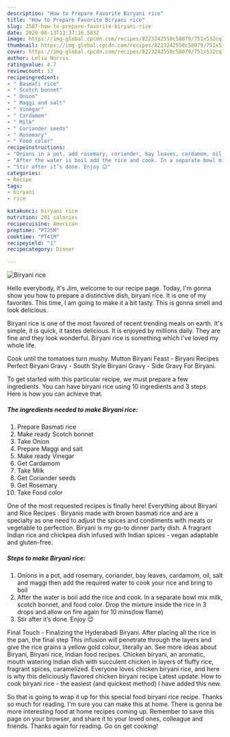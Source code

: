 ```yaml
---
description: "How to Prepare Favorite Biryani rice"
title: "How to Prepare Favorite Biryani rice"
slug: 2587-how-to-prepare-favorite-biryani-rice
date: 2020-08-13T13:37:16.583Z
image: https://img-global.cpcdn.com/recipes/8223242550c58079/751x532cq70/biryani-rice-recipe-main-photo.jpg
thumbnail: https://img-global.cpcdn.com/recipes/8223242550c58079/751x532cq70/biryani-rice-recipe-main-photo.jpg
cover: https://img-global.cpcdn.com/recipes/8223242550c58079/751x532cq70/biryani-rice-recipe-main-photo.jpg
author: Lelia Norris
ratingvalue: 4.7
reviewcount: 13
recipeingredient:
- " Basmati rice"
- " Scotch bonnet"
- " Onion"
- " Maggi and salt"
- " Vinegar"
- " Cardamom"
- " Milk"
- " Coriander seeds"
- " Rosemary"
- " Food color"
recipeinstructions:
- "Onions in a pot, add rosemary, coriander, bay leaves, cardamom, oil, salt and maggi then add the required water to cook your rice and bring to boil"
- "After the water is boil add the rice and cook. In a separate bowl mix milk, scotch bonnet, and food color. Drop the mixture inside the rice in 3 drops and allow on fire again for 10 mins(low flame)"
- "Stir after it’s done. Enjoy 😉"
categories:
- Recipe
tags:
- biryani
- rice

katakunci: biryani rice 
nutrition: 201 calories
recipecuisine: American
preptime: "PT25M"
cooktime: "PT41M"
recipeyield: "1"
recipecategory: Dinner

---
```



![Biryani rice](https://img-global.cpcdn.com/recipes/8223242550c58079/751x532cq70/biryani-rice-recipe-main-photo.jpg)

Hello everybody, it's Jim, welcome to our recipe page. Today, I'm gonna show you how to prepare a distinctive dish, biryani rice. It is one of my favorites. This time, I am going to make it a bit tasty. This is gonna smell and look delicious.

Biryani rice is one of the most favored of recent trending meals on earth. It's simple, it is quick, it tastes delicious. It is enjoyed by millions daily. They are fine and they look wonderful. Biryani rice is something which I've loved my whole life.

Cook until the tomatoes turn mushy. Mutton Biryani Feast - Biryani Recipes Perfect Biryani Gravy - South Style Biryani Gravy - Side Gravy For Biryani.


To get started with this particular recipe, we must prepare a few ingredients. You can have biryani rice using 10 ingredients and 3 steps. Here is how you can achieve that.

<!--inarticleads1-->

##### The ingredients needed to make Biryani rice:

1. Prepare  Basmati rice
1. Make ready  Scotch bonnet
1. Take  Onion
1. Prepare  Maggi and salt
1. Make ready  Vinegar
1. Get  Cardamom
1. Take  Milk
1. Get  Coriander seeds
1. Get  Rosemary
1. Take  Food color


One of the most requested recipes is finally here! Everything about Biryani and Rice Recipes : Biryanis made with brown basmati rice and are a specialty as one need to adjust the spices and condiments with meats or vegetable to perfection. Biryani is my go-to dinner party dish. A fragrant Indian rice and chickpea dish infused with Indian spices - vegan adaptable and gluten-free. 

<!--inarticleads2-->

##### Steps to make Biryani rice:

1. Onions in a pot, add rosemary, coriander, bay leaves, cardamom, oil, salt and maggi then add the required water to cook your rice and bring to boil
1. After the water is boil add the rice and cook. In a separate bowl mix milk, scotch bonnet, and food color. Drop the mixture inside the rice in 3 drops and allow on fire again for 10 mins(low flame)
1. Stir after it’s done. Enjoy 😉


Final Touch - Finalizing the Hyderabadi Biryani. After placing all the rice in the pan, the final step This infusion will penetrate through the layers and give the rice grains a yellow gold colour, literally an. See more ideas about Biryani, Biryani rice, Indian food recipes. Chicken biryani, an aromatic, mouth watering Indian dish with succulent chicken in layers of fluffy rice, fragrant spices, caramelized. Everyone loves chicken biryani rice, and here is why this deliciously flavored chicken biryani recipe Latest update: How to cook biryani rice - the easiest (and quickest method) I have added this new. 

So that is going to wrap it up for this special food biryani rice recipe. Thanks so much for reading. I'm sure you can make this at home. There is gonna be more interesting food at home recipes coming up. Remember to save this page on your browser, and share it to your loved ones, colleague and friends. Thanks again for reading. Go on get cooking!
